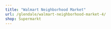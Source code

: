 ```yaml
---
title: "Walmart Neighborhood Market"
url: /glendale/walmart-neighborhood-market-4/
shop: Supermarkt
---
```

